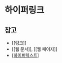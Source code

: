 # 하이퍼링크

## 참고
- [[링크]]
- [[웹 문서]], [[웹 페이지]]
- [[하이퍼텍스트]]

[//begin]: # "Autogenerated link references for markdown compatibility"
[하이퍼텍스트]: 하이퍼텍스트.md "하이퍼텍스트"
[//end]: # "Autogenerated link references"